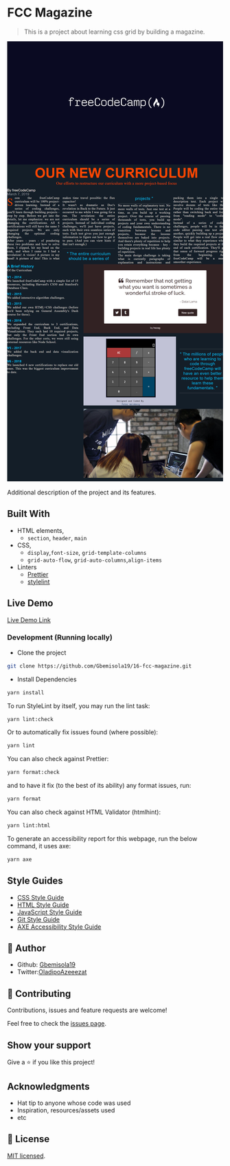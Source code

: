 # FCC Magazine

> This is a project about learning css grid by building a magazine.

![screenshot](./app_screenshot.png)

Additional description of the project and its features.

## Built With

- HTML elements,
  - `section`, `header`, `main`
- CSS,
  - `display`,`font-size`, `grid-template-columns`
  - `grid-auto-flow`, `grid-auto-columns`,`align-items`
- Linters
  - [Prettier](https://prettier.io/)
  - [stylelint](https://stylelint.io/)
  

## Live Demo

[Live Demo Link](https://livedemo.com)

### Development (Running locally)

- Clone the project

```bash
git clone https://github.com/Gbemisola19/16-fcc-magazine.git

```

- Install Dependencies

```bash
yarn install
```

To run StyleLint by itself, you may run the lint task:

```bash
yarn lint:check
```

Or to automatically fix issues found (where possible):

```bash
yarn lint
```

You can also check against Prettier:

```bash
yarn format:check
```

and to have it fix (to the best of its ability) any format issues, run:

```bash
yarn format
```

You can also check against HTML Validator (htmlhint):

```bash
yarn lint:html
```

To generate an accessibility report for this webpage, run the below command, it uses axe:

```bash
yarn axe
```

## Style Guides

- [CSS Style Guide](http://udacity.github.io/frontend-nanodegree-styleguide/css.html)
- [HTML Style Guide](http://udacity.github.io/frontend-nanodegree-styleguide/index.html)
- [JavaScript Style Guide](http://udacity.github.io/frontend-nanodegree-styleguide/javascript.html)
- [Git Style Guide](https://udacity.github.io/git-styleguide/)
- [AXE Accessibility Style Guide](https://dequeuniversity.com/rules/axe/html/4.7)

## 👤 Author

- Github: [Gbemisola19](https://github.com/Gbemisola19)
- Twitter:[OladipoAzeeezat](https://twitter.com/OladipoAzeezat)

## 🤝 Contributing

Contributions, issues and feature requests are welcome!

Feel free to check the [issues page](../../issues).

## Show your support

Give a ⭐️ if you like this project!

## Acknowledgments

- Hat tip to anyone whose code was used
- Inspiration, resources/assets used
- etc

## 📝 License

[MIT licensed](./LICENSE).
